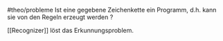 #theo/probleme
Ist eine gegebene Zeichenkette ein Programm, d.h. kann sie von den Regeln erzeugt werden ?

[[Recognizer]] löst das Erkunnungsproblem.